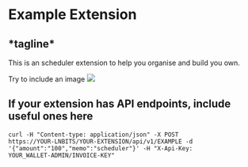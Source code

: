 <h1>Example Extension</h1>
<h2>*tagline*</h2>
This is an scheduler extension to help you organise and build you own.

Try to include an image
<img src="https://i.imgur.com/9i4xcQB.png">


<h2>If your extension has API endpoints, include useful ones here</h2>

<code>curl -H "Content-type: application/json" -X POST https://YOUR-LNBITS/YOUR-EXTENSION/api/v1/EXAMPLE -d '{"amount":"100","memo":"scheduler"}' -H "X-Api-Key: YOUR_WALLET-ADMIN/INVOICE-KEY"</code>
